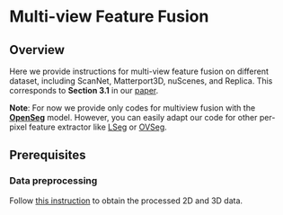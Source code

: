 # Multi-view Feature Fusion

## Overview

Here we provide instructions for multi-view feature fusion on different dataset, including ScanNet, Matterport3D, nuScenes, and Replica. This corresponds to **Section 3.1** in our [paper](https://arxiv.org/abs/2211.15654).

**Note**: For now we provide only codes for multiview fusion with the **[OpenSeg](https://github.com/tensorflow/tpu/tree/master/models/official/detection/projects/openseg)** model. However, you can easily adapt our code for other per-pixel feature extractor like [LSeg](https://github.com/isl-org/lang-seg) or [OVSeg](https://github.com/facebookresearch/ov-seg).


## Prerequisites

### Data preprocessing
Follow [this instruction](../preprocess/README.md) to obtain the processed 2D and 3D data.